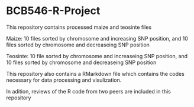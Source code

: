 # BCB546-R-Project

This repository contains processed maize and teosinte files

Maize: 10 files sorted by chromosome and increasing SNP position, and 10 files sorted by chromosome and decreaseing SNP position 

Teosinte: 10 file sorted by chromosome and increaseing SNP position, and 10 files sorted by chromosome and decreaseing SNP position 

This repository also contains a RMarkdown file which contains the codes necessary for data processing and visulization. 

In adition, reviews of the R code from two peers are included in this repository 
